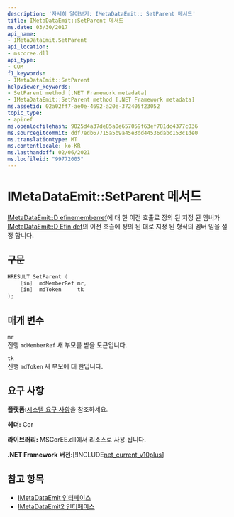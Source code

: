 ```yaml
---
description: '자세히 알아보기: IMetaDataEmit:: SetParent 메서드'
title: IMetaDataEmit::SetParent 메서드
ms.date: 03/30/2017
api_name:
- IMetaDataEmit.SetParent
api_location:
- mscoree.dll
api_type:
- COM
f1_keywords:
- IMetaDataEmit::SetParent
helpviewer_keywords:
- SetParent method [.NET Framework metadata]
- IMetaDataEmit::SetParent method [.NET Framework metadata]
ms.assetid: 02a02ff7-ae0e-4692-a20e-372405f23052
topic_type:
- apiref
ms.openlocfilehash: 9025d4a37de85a0e657059f63ef781dc4377c036
ms.sourcegitcommit: ddf7edb67715a5b9a45e3dd44536dabc153c1de0
ms.translationtype: MT
ms.contentlocale: ko-KR
ms.lasthandoff: 02/06/2021
ms.locfileid: "99772005"
---
```

# <a name="imetadataemitsetparent-method"></a>IMetaDataEmit::SetParent 메서드

[IMetaDataEmit::D efinememberref](imetadataemit-definememberref-method.md)에 대 한 이전 호출로 정의 된 지정 된 멤버가 [IMetaDataEmit::D Efin def](imetadataemit-definetypedef-method.md)의 이전 호출에 정의 된 대로 지정 된 형식의 멤버 임을 설정 합니다.  
  
## <a name="syntax"></a>구문  
  
```cpp  
HRESULT SetParent (
    [in]  mdMemberRef mr,
    [in]  mdToken     tk
);  
```  
  
## <a name="parameters"></a>매개 변수  

 `mr`  
 진행 `mdMemberRef` 새 부모를 받을 토큰입니다.  
  
 `tk`  
 진행 `mdToken` 새 부모에 대 한입니다.  
  
## <a name="requirements"></a>요구 사항  

 **플랫폼:**[시스템 요구 사항](../../get-started/system-requirements.md)을 참조하세요.  
  
 **헤더:** Cor  
  
 **라이브러리:** MSCorEE.dll에서 리소스로 사용 됩니다.  
  
 **.NET Framework 버전:**[!INCLUDE[net_current_v10plus](../../../../includes/net-current-v10plus-md.md)]  
  
## <a name="see-also"></a>참고 항목

- [IMetaDataEmit 인터페이스](imetadataemit-interface.md)
- [IMetaDataEmit2 인터페이스](imetadataemit2-interface.md)
